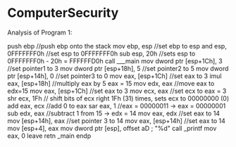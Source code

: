 # ComputerSecurity

Analysis of Program 1:

push    ebp //push ebp onto the stack
mov     ebp, esp //set ebp to esp
and     esp, 0FFFFFFF0h //set esp to 0FFFFFFF0h
sub     esp, 20h //sets esp to 0FFFFFFF0h - 20h = FFFFFFD0h
call    ___main 
mov     dword ptr [esp+1Ch], 3  //set pointer1 to 3
mov     dword ptr [esp+18h], 5 //set pointer2 to 5
mov     dword ptr [esp+14h], 0 //set pointer3 to 0
mov     eax, [esp+1Ch] //set eax to 3
imul    eax, [esp+18h] //multiply eax by 5 eax = 15 
mov     edx, eax //move eax to edx=15
mov     eax, [esp+1Ch] //set eax to 3
mov     ecx, eax //set ecx to eax = 3
shr     ecx, 1Fh // shift bits of ecx right 1Fh (31) times, sets ecx to 00000000 (0)
add     eax, ecx //add 0 to eax
sar     eax, 1 //eax = 00000011 -> eax = 00000001
sub     edx, eax //subtract 1 from 15 -> edx = 14
mov     eax, edx //set eax to 14
mov     [esp+14h], eax //set pointer 3 to 14
mov     eax, [esp+14h] //set eax to 14
mov     [esp+4], eax
mov     dword ptr [esp], offset aD ; "%d" 
call    _printf 
mov     eax, 0 
leave 
retn 
_main endp


